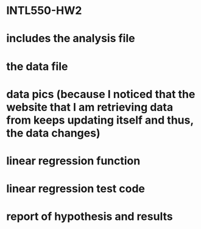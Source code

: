 # INTL550-HW2
# includes the analysis file
# the data file
# data pics (because I noticed that the website that I am retrieving data from keeps updating itself and thus, the data changes)
# linear regression function
# linear regression test code
# report of hypothesis and results
